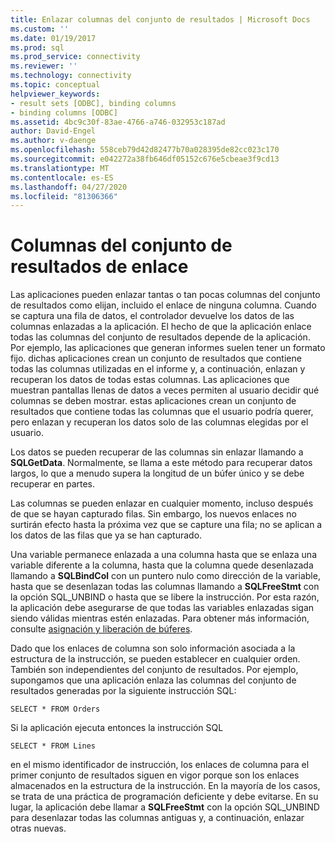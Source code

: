 ```yaml
---
title: Enlazar columnas del conjunto de resultados | Microsoft Docs
ms.custom: ''
ms.date: 01/19/2017
ms.prod: sql
ms.prod_service: connectivity
ms.reviewer: ''
ms.technology: connectivity
ms.topic: conceptual
helpviewer_keywords:
- result sets [ODBC], binding columns
- binding columns [ODBC]
ms.assetid: 4bc9c30f-83ae-4766-a746-032953c187ad
author: David-Engel
ms.author: v-daenge
ms.openlocfilehash: 558ceb79d42d82477b70a028395de82cc023c170
ms.sourcegitcommit: e042272a38fb646df05152c676e5cbeae3f9cd13
ms.translationtype: MT
ms.contentlocale: es-ES
ms.lasthandoff: 04/27/2020
ms.locfileid: "81306366"
---
```

# <a name="binding-result-set-columns"></a>Columnas del conjunto de resultados de enlace
Las aplicaciones pueden enlazar tantas o tan pocas columnas del conjunto de resultados como elijan, incluido el enlace de ninguna columna. Cuando se captura una fila de datos, el controlador devuelve los datos de las columnas enlazadas a la aplicación. El hecho de que la aplicación enlace todas las columnas del conjunto de resultados depende de la aplicación. Por ejemplo, las aplicaciones que generan informes suelen tener un formato fijo. dichas aplicaciones crean un conjunto de resultados que contiene todas las columnas utilizadas en el informe y, a continuación, enlazan y recuperan los datos de todas estas columnas. Las aplicaciones que muestran pantallas llenas de datos a veces permiten al usuario decidir qué columnas se deben mostrar. estas aplicaciones crean un conjunto de resultados que contiene todas las columnas que el usuario podría querer, pero enlazan y recuperan los datos solo de las columnas elegidas por el usuario.  
  
 Los datos se pueden recuperar de las columnas sin enlazar llamando a **SQLGetData**. Normalmente, se llama a este método para recuperar datos largos, lo que a menudo supera la longitud de un búfer único y se debe recuperar en partes.  
  
 Las columnas se pueden enlazar en cualquier momento, incluso después de que se hayan capturado filas. Sin embargo, los nuevos enlaces no surtirán efecto hasta la próxima vez que se capture una fila; no se aplican a los datos de las filas que ya se han capturado.  
  
 Una variable permanece enlazada a una columna hasta que se enlaza una variable diferente a la columna, hasta que la columna quede desenlazada llamando a **SQLBindCol** con un puntero nulo como dirección de la variable, hasta que se desenlazan todas las columnas llamando a **SQLFreeStmt** con la opción SQL_UNBIND o hasta que se libere la instrucción. Por esta razón, la aplicación debe asegurarse de que todas las variables enlazadas sigan siendo válidas mientras estén enlazadas. Para obtener más información, consulte [asignación y liberación de búferes](../../../odbc/reference/develop-app/allocating-and-freeing-buffers.md).  
  
 Dado que los enlaces de columna son solo información asociada a la estructura de la instrucción, se pueden establecer en cualquier orden. También son independientes del conjunto de resultados. Por ejemplo, supongamos que una aplicación enlaza las columnas del conjunto de resultados generadas por la siguiente instrucción SQL:  
  
```  
SELECT * FROM Orders  
```  
  
 Si la aplicación ejecuta entonces la instrucción SQL  
  
```  
SELECT * FROM Lines  
```  
  
 en el mismo identificador de instrucción, los enlaces de columna para el primer conjunto de resultados siguen en vigor porque son los enlaces almacenados en la estructura de la instrucción. En la mayoría de los casos, se trata de una práctica de programación deficiente y debe evitarse. En su lugar, la aplicación debe llamar a **SQLFreeStmt** con la opción SQL_UNBIND para desenlazar todas las columnas antiguas y, a continuación, enlazar otras nuevas.
